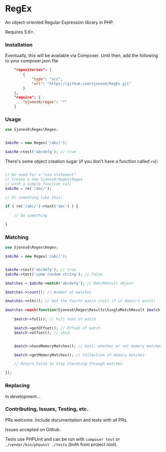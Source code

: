# RegEx

An object-oriented Regular Expression library in PHP.

Requires 5.6+.

### Installation

Eventually, this will be available via Composer. Until then, add the following to your composer.json file

```json
	"repositories": [
        {
            "type": "vcs",
            "url": "https://github.com/sjones6/RegEx.git"
        }
    ],
	"require": {
		"sjones6/regex": "*"
	}
```

### Usage

```php
use Sjones6\Regex\Regex;


$abcRe = new Regex('/abc/');

$abcRe->test('abcdefg'); // true
```

There's some object creation sugar (if you don't have a function called `re`):

```php

// No need for a "use statement"
// Create a new Sjones6\Regex\Regex
// with a simple function call
$abcRe = re('/abc/'); 

// Or something like this:

if ( re('/abc/')->test('abc') ) {
	
	// Do something

}
```


### Matching

```php
use Sjones6\Regex\Regex;

$abcRe = new Regex('/abc/');


$abcRe->test('abcdefg'); // true
$abcRe->test('some random string'); // false

$matches = $abcRe->match('abcdefg'); // MatchResult object

$matches->count(); // Number of matches

$matches->nth(4); // Get the fourth match (null if it doesn't exist) 

$matches->each(function(Sjones6\Regex\Results\SingleMatchResult $match, $key){
	
	$match->full(); // Full text of match

	$match->getOffset(); // Offset of match
	$match->offset(); // ibid.


	$match->haveMemoryMatches(); // bool, whether or not memory matches were saved

	$match->getMemoryMatches(); // Collection of memory matches

	// Return false to stop iterating through matches

});
```

### Replacing

In development...


### Contributing, Issues, Testing, etc.

PRs welcome. Include documentation and tests with all PRs.

Issues accepted on Github.

Tests use PHPUnit and can be run with `composer test` or `./vendor/bin/phpunit ./tests` (both from project root).